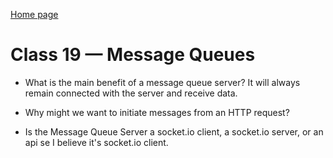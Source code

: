 [Home page](https://henok-6411.github.io/Reading-notes/)

# Class 19 — Message Queues

- What is the main benefit of a message queue server?
    It will always remain connected with the server and receive data. 
 
- Why might we want to initiate messages from an HTTP request?
 
- Is the Message Queue Server a socket.io client, a socket.io server, or an api se
     I believe it's socket.io client.
